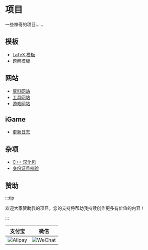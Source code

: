 # 项目

一些神奇的项目……

## 模板

- [LaTeX 模板](模板/LaTeX模板)
- [题解模板](模板/题解模板)

## 网站

- [资料网站](网站/资料网站)
- [工具网站](网站/工具网站)
- [游戏网站](网站/游戏网站)

## iGame

- [更新日志](iGame/更新日志)

## 杂项

- [C++ 汉化包](杂项/C++汉化包)
- [身份证号校验](杂项/身份证号校验)

## 赞助

:::tip

欢迎大家赞助我的项目，您的支持将帮助我持续创作更多有价值的内容！

:::

|               支付宝               |                微信                |
| :--------------------------------: | :--------------------------------: |
| ![Alipay](/img/QR-code/Alipay.png) | ![WeChat](/img/QR-code/WeChat.png) |

